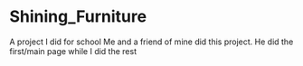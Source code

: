 # Shining_Furniture
A project I did for school
Me and a friend of mine did this project.
He did the first/main page while I did the rest
